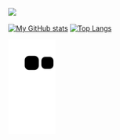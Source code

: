 ![](https://komarev.com/ghpvc/?username=vikramsingh117&color=red&style=flat-square)


[![My GitHub stats](https://github-readme-stats.vercel.app/api?username=vikramsingh117&show_icons=true&theme=radical)](https://github.com/vikramsingh117/github-readme-stats)  [![Top Langs](https://github-readme-stats.vercel.app/api/top-langs/?username=vikramsingh117&theme=radical)](https://github.com/vikramsingh117/github-readme-stats)


![Snake animation](https://github.com/vikramsingh117/vikramsingh117/blob/output/github-contribution-grid-snake.svg)
